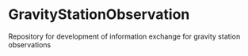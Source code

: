 GravityStationObservation
=========================

Repository for development of information exchange for gravity station observations